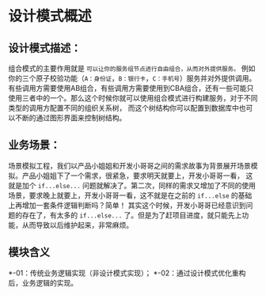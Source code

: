 # 设计模式概述

## 设计模式描述：

组合模式的主要作用就是 `可以让你的服务组节点进行自由组合，从而对外提供服务。` 例如你的三个原子校验功能（`A：身份证`，`B：银行卡`，`C：手机号`）服务并对外提供调用。
有些调⽤⽅需要使⽤AB组合，有些调⽤⽅需要使⽤到CBA组合，还有⼀些可能只使⽤三者中的⼀个。那么这个时候你就可以使⽤组合模式进⾏构建服务，对于不同类型的调⽤⽅配置不同的组织关系树，
⽽这个树结构你可以配置到数据库中也可以不断的通过图形界⾯来控制树结构。

## 业务场景：

场景模拟工程，我们以产品小姐姐和开发小哥哥之间的需求故事为背景展开场景模拟。产品小姐姐下了一个需求，很紧急，要求明天就要上，开发小哥哥一看， 这就是加个 `if...else...`
问题就解决了。第二次，同样的需求又增加了不同的使用场景，要求晚上就要上，开发小哥哥一看，这不就是在之前的 `if...else` 的基础上再增加一套条件逻辑判断吗？简单！
其实这个时候，开发小哥哥已经意识到问题的存在了，有太多的 `if...else...` 了。但是为了赶项目进度，就只能先上功能，从而导致以后维护起来，非常麻烦。

## 模块含义

*-01：传统业务逻辑实现（非设计模式实现）；
*-02：通过设计模式优化重构后，业务逻辑的实现。
